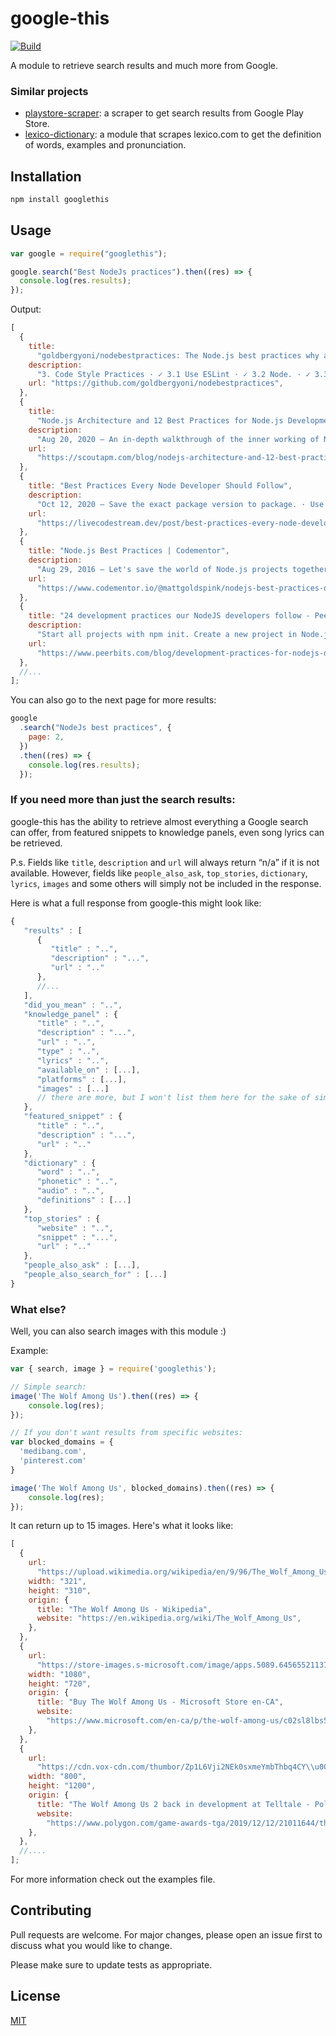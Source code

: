 # google-this

[![Build](https://github.com/LuanRT/google-this/actions/workflows/node.js.yml/badge.svg)](https://github.com/LuanRT/google-this/actions/workflows/node.js.yml)

A module to retrieve search results and much more from Google.

### Similar projects

- [playstore-scraper](https://github.com/luanrt/playstore-scraper): a scraper to get search results from Google Play Store.
- [lexico-dictionary](https://github.com/LuanRT/lexico-dictionary): a module that scrapes lexico.com to get the definition of words, examples and pronunciation.

## Installation

```bash
npm install googlethis
```

## Usage

```js
var google = require("googlethis");

google.search("Best NodeJs practices").then((res) => {
  console.log(res.results);
});
```

Output:

```js
[
  {
    title:
      "goldbergyoni/nodebestpractices: The Node.js best practices why a good setup ...",
    description:
      "3. Code Style Practices · ✓ 3.1 Use ESLint · ✓ 3.2 Node. · ✓ 3.3 Start a Codeblock's Curly Braces on the Same Line · ✓ 3.4 ..",
    url: "https://github.com/goldbergyoni/nodebestpractices",
  },
  {
    title:
      "Node.js Architecture and 12 Best Practices for Node.js Development ...",
    description:
      "Aug 20, 2020 — An in-depth walkthrough of the inner working of Node.js, Node.js best practices, why a good setup ...",
    url:
      "https://scoutapm.com/blog/nodejs-architecture-and-12-best-practices-for-nodejs-development",
  },
  {
    title: "Best Practices Every Node Developer Should Follow",
    description:
      "Oct 12, 2020 — Save the exact package version to package. · Use a tool to restart your app after every code change · Use ...",
    url:
      "https://livecodestream.dev/post/best-practices-every-node-developer-should-follow/",
  },
  {
    title: "Node.js Best Practices | Codementor",
    description:
      "Aug 29, 2016 — Let's save the world of Node.js projects together! Here are the top 14 Node.js best practices that Node ...",
    url:
      "https://www.codementor.io/@mattgoldspink/nodejs-best-practices-du1086jja",
  },
  {
    title: "24 development practices our NodeJS developers follow - Peerbits",
    description:
      "Start all projects with npm init. Create a new project in Node.js using npm init. Setup . npmrc. Use environment variables. Use environment variables in Node. Use a style guide. Say no to synchronous functions. Handle Errors. Confirm your app automatically restarts. Acquaint yourself with JavaScript best practices.",
    url:
      "https://www.peerbits.com/blog/development-practices-for-nodejs-developers.html/amp",
  },
  //...
];
```

You can also go to the next page for more results:

```js
google
  .search("NodeJs best practices", {
    page: 2,
  })
  .then((res) => {
    console.log(res.results);
  });
```

### If you need more than just the search results:

google-this has the ability to retrieve almost everything a Google search can offer, from featured snippets to knowledge panels, even song lyrics can be retrieved.

P.s.
Fields like `title`, `description` and `url` will always return “n/a” if it is not available. However, fields like `people_also_ask`, `top_stories`, `dictionary`, `lyrics`, `images` and some others will simply not be included in the response.

Here is what a full response from google-this might look like:

```js
{
   "results" : [
      {
         "title" : "..",
         "description" : "...",
         "url" : ".."
      },
      //...
   ],
   "did_you_mean" : "..",
   "knowledge_panel" : {
      "title" : "..",
      "description" : "...",
      "url" : "..",
      "type" : "..",
      "lyrics" : "..",
      "available_on" : [...],
      "platforms" : [...],
      "images" : [...]
      // there are more, but I won't list them here for the sake of simplicity, refer to the code for more info.
   },
   "featured_snippet" : {
      "title" : "..",
      "description" : "...",
      "url" : ".."
   },
   "dictionary" : {
      "word" : "..",
      "phonetic" : "..",
      "audio" : "..",
      "definitions" : [...]
   },
   "top_stories" : {
      "website" : "..",
      "snippet" : "...",
      "url" : ".."
   },
   "people_also_ask" : [...],
   "people_also_search_for" : [...]
}
```

### What else?

Well, you can also search images with this module :)

Example:

```js
var { search, image } = require('googlethis');

// Simple search:
image('The Wolf Among Us').then((res) => {
    console.log(res);
});

// If you don't want results from specific websites:
var blocked_domains = {
  'medibang.com',
  'pinterest.com'
}

image('The Wolf Among Us', blocked_domains).then((res) => {
    console.log(res);
});

```

It can return up to 15 images. Here's what it looks like:

```js
[
  {
    url:
      "https://upload.wikimedia.org/wikipedia/en/9/96/The_Wolf_Among_Us_cover_art.jpg",
    width: "321",
    height: "310",
    origin: {
      title: "The Wolf Among Us - Wikipedia",
      website: "https://en.wikipedia.org/wiki/The_Wolf_Among_Us",
    },
  },
  {
    url:
      "https://store-images.s-microsoft.com/image/apps.5089.64565521137234771.d4fa27af-3a00-44af-9927-ce57a7066702.c87b015a-61cf-46d6-a77a-0b8d09279d37",
    width: "1080",
    height: "720",
    origin: {
      title: "Buy The Wolf Among Us - Microsoft Store en-CA",
      website:
        "https://www.microsoft.com/en-ca/p/the-wolf-among-us/c02sl8lbs5k2",
    },
  },
  {
    url:
      "https://cdn.vox-cdn.com/thumbor/Zp1L6Vji2NEk0sxmeYmbThbq4CY\\u003d/0x0:1280x720/1200x800/filters:focal(538x258:742x462)/cdn.vox-cdn.com/uploads/chorus_image/image/65898028/69262385_408272906381786_5376154085030363136_n.0.png",
    width: "800",
    height: "1200",
    origin: {
      title: "The Wolf Among Us 2 back in development at Telltale - Polygon",
      website:
        "https://www.polygon.com/game-awards-tga/2019/12/12/21011644/the-wolf-among-us-2-telltale-windows-trailer-tga-2019",
    },
  },
  //....
];
```

For more information check out the examples file.

## Contributing

Pull requests are welcome. For major changes, please open an issue first to discuss what you would like to change.

Please make sure to update tests as appropriate.

## License

[MIT](https://choosealicense.com/licenses/mit/)

